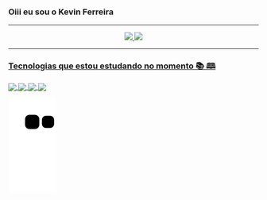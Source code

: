 ### Oiii eu sou o Kevin Ferreira
---
<div  align="center">
  <a href="https://github.com/kevinLyf">
  <img height="160em" src="https://github-readme-stats.vercel.app/api?username=kevinLyf&show_icons=true&theme=tokyonight&include_all_commits=true&count_private=true"/>
  <img height="160em" src="https://github-readme-stats.vercel.app/api/top-langs/?username=kevinLyf&layout=compact&langs_count=7&theme=tokyonight"/>   
</div>
  
---
  
### Tecnologias que estou estudando no momento 📚 🕮
<div style="display: inline_block">
  <img align="center"   src="https://img.shields.io/badge/javascript-%23323330.svg?style=for-the-badge&logo=javascript&logoColor=%23F7DF1E">
  <img align="center"   src="https://img.shields.io/badge/bootstrap-%23563D7C.svg?style=for-the-badge&logo=bootstrap&logoColor=white">
  <img align="center"   src="https://img.shields.io/badge/html5-%23E34F26.svg?style=for-the-badge&logo=html5&logoColor=white">
  <img align="center"   src="https://img.shields.io/badge/css3-%231572B6.svg?style=for-the-badge&logo=css3&logoColor=white">
</div>
  
![Snake animation](https://github.com/rafaballerini/rafaballerini/blob/output/github-contribution-grid-snake.svg)
